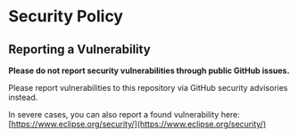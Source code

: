 # Security Policy

## Reporting a Vulnerability

**Please do not report security vulnerabilities through public GitHub issues.**

Please report vulnerabilities to this repository via GitHub security advisories instead.

In severe cases, you can also report a found vulnerability here:
[https://www.eclipse.org/security/](https://www.eclipse.org/security/)

